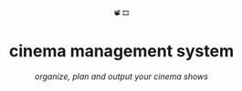 <div align="center">
    <small>📽️ 🎞️</small>
    <h1>cinema management system</h1>
    <i>organize, plan and output your cinema shows</i>
</div>
